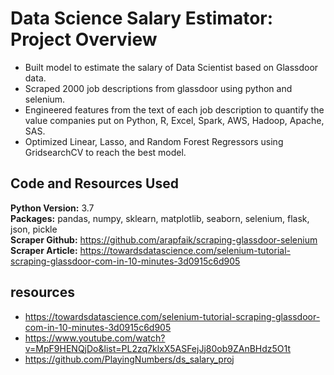# Data Science Salary Estimator: Project Overview

- Built model to estimate the salary of Data Scientist based on Glassdoor data.
- Scraped 2000 job descriptions from glassdoor using python and selenium.
- Engineered features from the text of each job description to quantify the value companies put on Python, R, Excel, Spark, AWS, Hadoop, Apache, SAS.
- Optimized Linear, Lasso, and Random Forest Regressors using GridsearchCV to reach the best model.

## Code and Resources Used
**Python Version:** 3.7<br/>
**Packages:** pandas, numpy, sklearn, matplotlib, seaborn, selenium, flask, json, pickle<br/>
**Scraper Github:** https://github.com/arapfaik/scraping-glassdoor-selenium<br/>
**Scraper Article:** https://towardsdatascience.com/selenium-tutorial-scraping-glassdoor-com-in-10-minutes-3d0915c6d905<br/>

## resources
- https://towardsdatascience.com/selenium-tutorial-scraping-glassdoor-com-in-10-minutes-3d0915c6d905
- https://www.youtube.com/watch?v=MpF9HENQjDo&list=PL2zq7klxX5ASFejJj80ob9ZAnBHdz5O1t
- https://github.com/PlayingNumbers/ds_salary_proj
